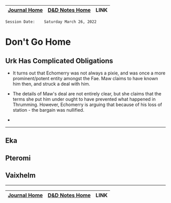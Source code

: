 | [Journal Home](../Journal.md) | [D&D Notes Home](../../README.MD) | LINK |
| :--- | :---: | ---:|

    Session Date:    Saturday March 26, 2022
# Don't Go Home

## Urk Has Complicated Obligations

- It turns out that Echomerry was not always a pixie, and was once a more prominent/potent entity amongst the Fae. Maw claims to have known him then, and struck a deal with him.

- The details of Maw's deal are not entirely clear, but she claims that the terms she put him under ought to have prevented what happened in Thrumming. However, Echomerry is arguing that because of his loss of station - the bargain was nullified.

- 

___

## Eka

## Pteromi

## Vaixhelm

___
| [Journal Home](../Journal.md) | [D&D Notes Home](../../README.MD) | LINK |
| :--- | :---: | ---:|